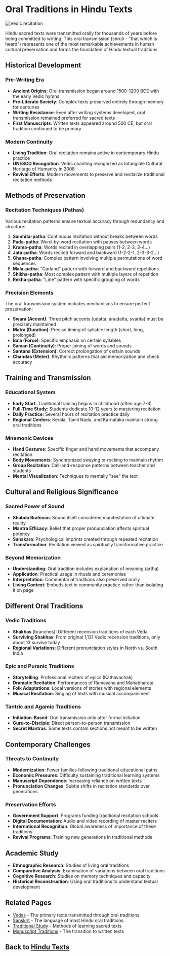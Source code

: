 # Oral Traditions in Hindu Texts

![Vedic recitation](vedic_recitation.jpg)

Hindu sacred texts were transmitted orally for thousands of years before being committed to writing. This oral transmission (shruti - "that which is heard") represents one of the most remarkable achievements in human cultural preservation and forms the foundation of Hindu textual traditions.

## Historical Development

### Pre-Writing Era

- **Ancient Origins**: Oral transmission began around 1500-1200 BCE with the early Vedic hymns
- **Pre-Literate Society**: Complex texts preserved entirely through memory for centuries
- **Writing Resistance**: Even after writing systems developed, oral transmission remained preferred for sacred texts
- **First Manuscripts**: Written texts appeared around 500 CE, but oral tradition continued to be primary

### Modern Continuity

- **Living Tradition**: Oral recitation remains active in contemporary Hindu practice
- **UNESCO Recognition**: Vedic chanting recognized as Intangible Cultural Heritage of Humanity in 2008
- **Revival Efforts**: Modern movements to preserve and revitalize traditional recitation methods

## Methods of Preservation

### Recitation Techniques (Pathas)

Various recitation patterns ensure textual accuracy through redundancy and structure:

1. **Samhita-patha**: Continuous recitation without breaks between words
2. **Pada-patha**: Word-by-word recitation with pauses between words
3. **Krama-patha**: Words recited in overlapping pairs (1-2, 2-3, 3-4...)
4. **Jata-patha**: Words recited forward and backward (1-2-2-1, 2-3-3-2...)
5. **Ghana-patha**: Complex pattern involving multiple permutations of word sequences
6. **Mala-patha**: "Garland" pattern with forward and backward repetitions
7. **Shikha-patha**: Most complex pattern with multiple layers of repetition
8. **Rekha-patha**: "Line" pattern with specific grouping of words

### Precision Elements

The oral transmission system includes mechanisms to ensure perfect preservation:

- **Swara (Accent)**: Three pitch accents (udatta, anudatta, svarita) must be precisely maintained
- **Matra (Duration)**: Precise timing of syllable length (short, long, prolonged)
- **Bala (Force)**: Specific emphasis on certain syllables
- **Saman (Continuity)**: Proper joining of words and sounds
- **Santana (Extension)**: Correct prolongation of certain sounds
- **Chandas (Meter)**: Rhythmic patterns that aid memorization and check accuracy

## Training and Transmission

### Educational System

- **Early Start**: Traditional training begins in childhood (often age 7-8)
- **Full-Time Study**: Students dedicate 10-12 years to mastering recitation
- **Daily Practice**: Several hours of recitation practice daily
- **Regional Centers**: Kerala, Tamil Nadu, and Karnataka maintain strong oral traditions

### Mnemonic Devices

- **Hand Gestures**: Specific finger and hand movements that accompany recitation
- **Body Movements**: Synchronized swaying or rocking to maintain rhythm
- **Group Recitation**: Call-and-response patterns between teacher and students
- **Mental Visualization**: Techniques to mentally "see" the text

## Cultural and Religious Significance

### Sacred Power of Sound

- **Shabda Brahman**: Sound itself considered manifestation of ultimate reality
- **Mantra Efficacy**: Belief that proper pronunciation affects spiritual potency
- **Sanskara**: Psychological imprints created through repeated recitation
- **Transformation**: Recitation viewed as spiritually transformative practice

### Beyond Memorization

- **Understanding**: Oral tradition includes explanation of meaning (artha)
- **Application**: Practical usage in rituals and ceremonies
- **Interpretation**: Commentarial traditions also preserved orally
- **Living Context**: Embeds text in community practice rather than isolating it on page

## Different Oral Traditions

### Vedic Traditions

- **Shakhas** (branches): Different recension traditions of each Veda
- **Surviving Shakhas**: From original 1,131 Vedic recension traditions, only about 13 survive today
- **Regional Variations**: Different pronunciation styles in North vs. South India

### Epic and Puranic Traditions

- **Storytelling**: Professional reciters of epics (Kathavachak)
- **Dramatic Recitation**: Performances of Ramayana and Mahabharata
- **Folk Adaptations**: Local versions of stories with regional elements
- **Musical Recitation**: Singing of texts with musical accompaniment

### Tantric and Agamic Traditions

- **Initiation-Based**: Oral transmission only after formal initiation
- **Guru-to-Disciple**: Direct person-to-person transmission
- **Secret Mantras**: Some texts contain sections not meant to be written

## Contemporary Challenges

### Threats to Continuity

- **Modernization**: Fewer families following traditional educational paths
- **Economic Pressures**: Difficulty sustaining traditional learning systems
- **Manuscript Dependence**: Increasing reliance on written texts
- **Pronunciation Changes**: Subtle shifts in recitation standards over generations

### Preservation Efforts

- **Government Support**: Programs funding traditional recitation schools
- **Digital Documentation**: Audio and video recording of master reciters
- **International Recognition**: Global awareness of importance of these traditions
- **Revival Programs**: Training new generations in traditional methods

## Academic Study

- **Ethnographic Research**: Studies of living oral traditions
- **Comparative Analysis**: Examination of variations between oral traditions
- **Cognitive Research**: Studies on memory techniques and capacity
- **Historical Reconstruction**: Using oral traditions to understand textual development

## Related Pages

- [Vedas](./vedas.md) - The primary texts transmitted through oral traditions
- [Sanskrit](./sanskrit.md) - The language of most Hindu oral traditions
- [Traditional Study](./traditional_study.md) - Methods of learning sacred texts
- [Manuscript Traditions](./manuscript_traditions.md) - The transition to written texts

## Back to [Hindu Texts](./README.md)
